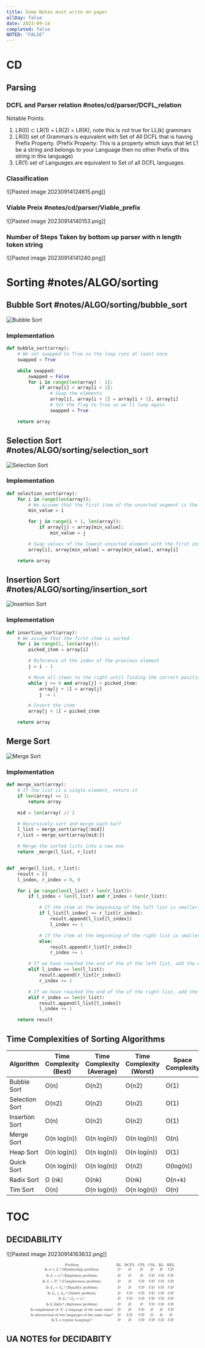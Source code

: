 ```yaml
---
title: Some Notes must write on paper
allDay: false
date: 2023-09-14
completed: false
NOTED: "FALSE"
---
```


# CD
## Parsing

### DCFL and Parser relation #notes/cd/parser/DCFL_relation
Notable Points:

1. LR(0) ⊂ LR(1) = LR(2) = LR(K), note this is not true for LL(k) grammars 
2. LR(0) set of Grammars is equivalent with Set of All DCFL that is having Prefix Property. (Prefix Property: This is a property which says that let L1 be a string and belongs to your Language then no other Prefix of this string in this language)
3. LR(1) set of Languages are equivalent to Set of all DCFL languages.

### Classification
![[Pasted image 20230914124615.png]]

### Viable Preix #notes/cd/parser/Viable_prefix
![[Pasted image 20230914140153.png]]

### Number of Steps Taken by bottom up parser with n length token string
![[Pasted image 20230914141240.png]]









#  Sorting #notes/ALGO/sorting 
## Bubble Sort #notes/ALGO/sorting/bubble_sort


![Bubble Sort](https://cdn.emre.me/sorting/bubble_sort.gif)

### Implementation

```python
def bubble_sort(array):
    # We set swapped to True so the loop runs at least once
    swapped = True

    while swapped:
        swapped = False
        for i in range(len(array) - 1):
            if array[i] > array[i + 1]:
                # Swap the elements
                array[i], array[i + 1] = array[i + 1], array[i]
                # Set the flag to True so we'll loop again
                swapped = True

    return array
```

## Selection Sort #notes/ALGO/sorting/selection_sort

![Selection Sort](https://cdn.emre.me/sorting/selection_sort.gif)

### Implementation

```python
def selection_sort(array):
    for i in range(len(array)):
        # We assume that the first item of the unsorted segment is the smallest
        min_value = i

        for j in range(i + 1, len(array)):
            if array[j] < array[min_value]:
                min_value = j

        # Swap values of the lowest unsorted element with the first unsorted element
        array[i], array[min_value] = array[min_value], array[i]

    return array
```

## Insertion Sort #notes/ALGO/sorting/insertion_sort

![Insertion Sort](https://cdn.emre.me/sorting/insertion_sort.gif)

### Implementation

```python
def insertion_sort(array):
    # We assume that the first item is sorted
    for i in range(1, len(array)):
        picked_item = array[i]

        # Reference of the index of the previous element
        j = i - 1

        # Move all items to the right until finding the correct position
        while j >= 0 and array[j] > picked_item:
            array[j + 1] = array[j]
            j -= 1

        # Insert the item
        array[j + 1] = picked_item

    return array
```

## Merge Sort

![Merge Sort](https://cdn.emre.me/sorting/merge_sort.gif)

### Implementation

```python
def merge_sort(array):
    # If the list is a single element, return it
    if len(array) <= 1:
        return array

    mid = len(array) // 2

    # Recursively sort and merge each half
    l_list = merge_sort(array[:mid])
    r_list = merge_sort(array[mid:])

    # Merge the sorted lists into a new one
    return _merge(l_list, r_list)


def _merge(l_list, r_list):
    result = []
    l_index, r_index = 0, 0

    for i in range(len(l_list) + len(r_list)):
        if l_index < len(l_list) and r_index < len(r_list):

            # If the item at the beginning of the left list is smaller, add it to the sorted list
            if l_list[l_index] <= r_list[r_index]:
                result.append(l_list[l_index])
                l_index += 1

            # If the item at the beginning of the right list is smaller, add it to the sorted list
            else:
                result.append(r_list[r_index])
                r_index += 1

        # If we have reached the end of the of the left list, add the elements from the right list
        elif l_index == len(l_list):
            result.append(r_list[r_index])
            r_index += 1

        # If we have reached the end of the of the right list, add the elements from the left list
        elif r_index == len(r_list):
            result.append(l_list[l_index])
            l_index += 1

    return result
```

## Time Complexities of Sorting Algorithms


|Algorithm|Time Complexity (**Best**)|Time Complexity (**Average**)|Time Complexity (**Worst**)|Space Complexity|
|---|---|---|---|---|
|Bubble Sort|O(n)|O(n2)|O(n2)|O(1)|
|Selection Sort|O(n2)|O(n2)|O(n2)|O(1)|
|Insertion Sort|O(n)|O(n2)|O(n2)|O(1)|
|Merge Sort|O(n log(n))|O(n log(n))|O(n log(n))|O(n)|
|Heap Sort|O(n log(n))|O(n log(n))|O(n log(n))|O(1)|
|Quick Sort|O(n log(n))|O(n log(n))|O(n2)|O(log(n))|
|Radix Sort|O (nk)|O(nk)|O(nk)|O(n+k)|
|Tim Sort|O(n)|O(n log(n))|O(n log(n))|O(n)|


# TOC
## DECIDABILITY
![[Pasted image 20230914163632.png]]


<math xmlns="http://www.w3.org/1998/Math/MathML" display="block">
  <mstyle mathsize="0.7em">
    <mtable columnalign="left center center center center center center center" columnspacing="1em" rowspacing="4pt" columnlines="solid solid solid solid solid solid solid" rowlines="solid solid solid solid solid solid solid solid solid solid" frame="solid">
      <mtr>
        <mtd>
          <mtext>Problem</mtext>
        </mtd>
        <mtd>
          <mtext>RL</mtext>
        </mtd>
        <mtd>
          <mtext>DCFL</mtext>
        </mtd>
        <mtd>
          <mtext>CFL</mtext>
        </mtd>
        <mtd>
          <mtext>CSL</mtext>
        </mtd>
        <mtd>
          <mtext>RL</mtext>
        </mtd>
        <mtd>
          <mtext>REL</mtext>
        </mtd>
      </mtr>
      <mtr>
        <mtd>
          <mtext>Is</mtext>
          <mtext>&#xA0;</mtext>
          <mi>w</mi>
          <mo>&#x2208;</mo>
          <mi>L</mi>
          <mo>?</mo>
          <mtext>(Membership problem)</mtext>
        </mtd>
        <mtd>
          <mi>D</mi>
        </mtd>
        <mtd>
          <mi>D</mi>
        </mtd>
        <mtd>
          <mi>D</mi>
        </mtd>
        <mtd>
          <mi>D</mi>
        </mtd>
        <mtd>
          <mi>D</mi>
        </mtd>
        <mtd>
          <mi>U</mi>
          <mi>D</mi>
        </mtd>
      </mtr>
      <mtr>
        <mtd>
          <mtext>Is</mtext>
          <mtext>&#xA0;</mtext>
          <mi>L</mi>
          <mo>=</mo>
          <mi>&#x3D5;</mi>
          <mo>?</mo>
          <mtext>(Emptiness problem)</mtext>
        </mtd>
        <mtd>
          <mi>D</mi>
        </mtd>
        <mtd>
          <mi>D</mi>
        </mtd>
        <mtd>
          <mi>D</mi>
        </mtd>
        <mtd>
          <mi>U</mi>
          <mi>D</mi>
        </mtd>
        <mtd>
          <mi>U</mi>
          <mi>D</mi>
        </mtd>
        <mtd>
          <mi>U</mi>
          <mi>D</mi>
        </mtd>
      </mtr>
      <mtr>
        <mtd>
          <mtext>Is</mtext>
          <mtext>&#xA0;</mtext>
          <mi>L</mi>
          <mo>=</mo>
          <msup>
            <mi mathvariant="normal">&#x3A3;</mi>
            <mo>&#x2217;</mo>
          </msup>
          <mo>?</mo>
          <mtext>(Completeness problem)</mtext>
        </mtd>
        <mtd>
          <mi>D</mi>
        </mtd>
        <mtd>
          <mi>D</mi>
        </mtd>
        <mtd>
          <mi>U</mi>
          <mi>D</mi>
        </mtd>
        <mtd>
          <mi>U</mi>
          <mi>D</mi>
        </mtd>
        <mtd>
          <mi>U</mi>
          <mi>D</mi>
        </mtd>
        <mtd>
          <mi>U</mi>
          <mi>D</mi>
        </mtd>
      </mtr>
      <mtr>
        <mtd>
          <mtext>Is</mtext>
          <mtext>&#xA0;</mtext>
          <msub>
            <mi>L</mi>
            <mn>1</mn>
          </msub>
          <mo>=</mo>
          <msub>
            <mi>L</mi>
            <mn>2</mn>
          </msub>
          <mo>?</mo>
          <mtext>(Equality problem)</mtext>
        </mtd>
        <mtd>
          <mi>D</mi>
        </mtd>
        <mtd>
          <mi>D</mi>
        </mtd>
        <mtd>
          <mi>U</mi>
          <mi>D</mi>
        </mtd>
        <mtd>
          <mi>U</mi>
          <mi>D</mi>
        </mtd>
        <mtd>
          <mi>U</mi>
          <mi>D</mi>
        </mtd>
        <mtd>
          <mi>U</mi>
          <mi>D</mi>
        </mtd>
      </mtr>
      <mtr>
        <mtd>
          <mtext>Is</mtext>
          <mtext>&#xA0;</mtext>
          <msub>
            <mi>L</mi>
            <mn>1</mn>
          </msub>
          <mo>&#x2286;</mo>
          <msub>
            <mi>L</mi>
            <mn>2</mn>
          </msub>
          <mo>?</mo>
          <mtext>(Subset problem)</mtext>
        </mtd>
        <mtd>
          <mi>D</mi>
        </mtd>
        <mtd>
          <mi>U</mi>
          <mi>D</mi>
        </mtd>
        <mtd>
          <mi>U</mi>
          <mi>D</mi>
        </mtd>
        <mtd>
          <mi>U</mi>
          <mi>D</mi>
        </mtd>
        <mtd>
          <mi>U</mi>
          <mi>D</mi>
        </mtd>
        <mtd>
          <mi>U</mi>
          <mi>D</mi>
        </mtd>
      </mtr>
      <mtr>
        <mtd>
          <mtext>Is&#xA0;</mtext>
          <msub>
            <mi>L</mi>
            <mn>1</mn>
          </msub>
          <mo>&#x2229;</mo>
          <msub>
            <mi>L</mi>
            <mn>2</mn>
          </msub>
          <mo>=</mo>
          <mi>&#x3D5;</mi>
          <mo>?</mo>
        </mtd>
        <mtd>
          <mi>D</mi>
        </mtd>
        <mtd>
          <mi>U</mi>
          <mi>D</mi>
        </mtd>
        <mtd>
          <mi>U</mi>
          <mi>D</mi>
        </mtd>
        <mtd>
          <mi>U</mi>
          <mi>D</mi>
        </mtd>
        <mtd>
          <mi>U</mi>
          <mi>D</mi>
        </mtd>
        <mtd>
          <mi>U</mi>
          <mi>D</mi>
        </mtd>
      </mtr>
      <mtr>
        <mtd>
          <mtext>Is L finite? (finiteness problem)</mtext>
        </mtd>
        <mtd>
          <mi>D</mi>
        </mtd>
        <mtd>
          <mi>D</mi>
        </mtd>
        <mtd>
          <mi>D</mi>
        </mtd>
        <mtd>
          <mi>U</mi>
          <mi>D</mi>
        </mtd>
        <mtd>
          <mi>U</mi>
          <mi>D</mi>
        </mtd>
        <mtd>
          <mi>U</mi>
          <mi>D</mi>
        </mtd>
      </mtr>
      <mtr>
        <mtd>
          <mtext>Is complement of &#x2018;L' a language of the same class?</mtext>
        </mtd>
        <mtd>
          <mi>D</mi>
        </mtd>
        <mtd>
          <mi>D</mi>
        </mtd>
        <mtd>
          <mi>U</mi>
          <mi>D</mi>
        </mtd>
        <mtd>
          <mi>D</mi>
        </mtd>
        <mtd>
          <mi>D</mi>
        </mtd>
        <mtd>
          <mi>U</mi>
          <mi>D</mi>
        </mtd>
      </mtr>
      <mtr>
        <mtd>
          <mtext>Is intersection of two languages of the same class?</mtext>
        </mtd>
        <mtd>
          <mi>D</mi>
        </mtd>
        <mtd>
          <mi>U</mi>
          <mi>D</mi>
        </mtd>
        <mtd>
          <mi>U</mi>
          <mi>D</mi>
        </mtd>
        <mtd>
          <mi>D</mi>
        </mtd>
        <mtd>
          <mi>D</mi>
        </mtd>
        <mtd>
          <mi>D</mi>
        </mtd>
      </mtr>
      <mtr>
        <mtd>
          <mtext>Is L a regular Language?</mtext>
        </mtd>
        <mtd>
          <mi>D</mi>
        </mtd>
        <mtd>
          <mi>D</mi>
        </mtd>
        <mtd>
          <mi>U</mi>
          <mi>D</mi>
        </mtd>
        <mtd>
          <mi>U</mi>
          <mi>D</mi>
        </mtd>
        <mtd>
          <mi>U</mi>
          <mi>D</mi>
        </mtd>
        <mtd>
          <mi>U</mi>
          <mi>D</mi>
        </mtd>
      </mtr>
    </mtable>
  </mstyle>
</math>


## UA NOTES for DECIDABITY





